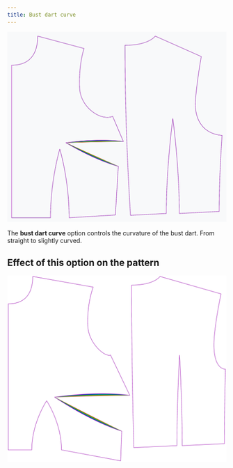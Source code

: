 ```yaml
---
title: Bust dart curve
---
```


![The effect of the bust dart curve option on the pattern](sample.png)

The **bust dart curve** option controls the curvature of the bust dart.
From straight to slightly curved.

## Effect of this option on the pattern

![This image shows the effect of this option by superimposing several variants that have a different value for this option](bella_bustdartcurve_sample.svg "Effect of this option on the pattern")
